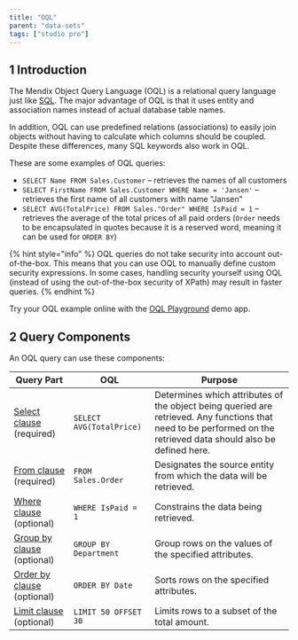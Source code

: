 ```yaml
---
title: "OQL"
parent: "data-sets"
tags: ["studio pro"]
---
```


## 1 Introduction

The Mendix Object Query Language (OQL) is a relational query language just like [SQL](http://en.wikipedia.org/wiki/Sql). The major advantage of OQL is that it uses entity and association names instead of actual database table names.

In addition, OQL can use predefined relations (associations) to easily join objects without having to calculate which columns should be coupled. Despite these differences, many SQL keywords also work in OQL.

These are some examples of OQL queries:

* `SELECT Name FROM Sales.Customer` –  retrieves the names of all customers
* `SELECT FirstName FROM Sales.Customer WHERE Name = 'Jansen'`  –  retrieves the first name of all customers with name "Jansen"
* `SELECT AVG(TotalPrice) FROM Sales."Order" WHERE IsPaid = 1`  –  retrieves the average of the total prices of all paid orders (`Order` needs to be encapsulated in quotes because it is a reserved word, meaning it can be used for `ORDER BY`)

{% hint style="info" %}
OQL queries do not take security into account out-of-the-box. This means that you can use OQL to manually define custom security expressions. In some cases, handling security yourself using OQL (instead of using the out-of-the-box security of XPath) may result in faster queries.
{% endhint %}

Try your OQL example online with the [OQL Playground](https://mydemoversion8-sandbox.mxapps.io/p/OQL) demo app. 

## 2 Query Components

An OQL query can use these components:

| Query Part | OQL | Purpose |
| --- | --- | --- |
| [Select clause](oql-select-clause) (required)  | `SELECT AVG(TotalPrice)` | Determines which attributes of the object being queried are retrieved. Any functions that need to be performed on the retrieved data should also be defined here.  |
| [From clause](oql-from-clause) (required)  | `FROM Sales.Order`  | Designates the source entity from which the data will be retrieved.  |
| [Where clause](oql-where-clause) (optional) | `WHERE IsPaid = 1` | Constrains the data being retrieved.  |
| [Group by clause](oql-group-by-clause) (optional) | `GROUP BY Department` | Group rows on the values of the specified attributes.  |
| [Order by clause](oql-order-by-clause) (optional) | `ORDER BY Date` | Sorts rows on the specified attributes.  |
| [Limit clause](oql-limit-clause) (optional) | `LIMIT 50 OFFSET 30` | Limits rows to a subset of the total amount.  |


